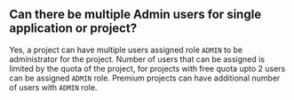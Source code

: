 ## Can there be multiple Admin users for single application or project?
Yes, a project can have multiple users assigned role `ADMIN` to be administrator for the project. Number of users that can be assigned is limited by the quota of the project, for projects with free quota upto 2 users can be assigned `ADMIN` role. Premium projects can have additional number of users with `ADMIN` role.